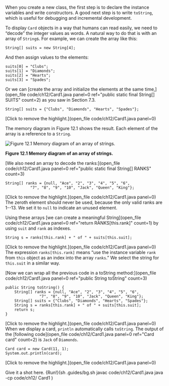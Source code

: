 When you create a new class, the first step is to declare the instance variables and write constructors. A good next step is to write `toString`, which is useful for debugging and incremental development.


To display `Card` objects in a way that humans can read easily, we need to “decode” the integer values as words. A natural way to do that is with an array of `String`s. For example, we can create the array like this:

```code
String[] suits = new String[4];
```

And then assign values to the elements:

```code
suits[0] = "Clubs";
suits[1] = "Diamonds";
suits[2] = "Hearts";
suits[3] = "Spades";
```

Or we can [create the array and initialize the elements at the same time,](open_file code/ch12/Card1.java panel=0 ref="public static final String[] SUITS" count=2) as you saw in Section 7.3.


```code
String[] suits = {"Clubs", "Diamonds", "Hearts", "Spades"};
```

[Click to remove the highlight.](open_file code/ch12/Card1.java panel=0)


The memory diagram in Figure 12.1 shows the result. Each element of the array is a reference to a `String`.

![Figure 12.1 Memory diagram of an array of strings.](figs/stringarray.jpg)

**Figure 12.1 Memory diagram of an array of strings.**

[We also need an array to decode the ranks:](open_file code/ch12/Card1.java panel=0 ref="public static final String[] RANKS" count=3)


```code
String[] ranks = {null, "Ace", "2", "3", "4", "5", "6",
           "7", "8", "9", "10", "Jack", "Queen", "King"};
```

[Click to remove the highlight.](open_file code/ch12/Card1.java panel=0)
 The zeroth element should never be used, because the only valid ranks are 1--13. We set it to `null` to indicate an unused element.

Using these arrays [we can create a meaningful String](open_file code/ch12/Card1.java panel=0 ref="return RANKS[this.rank]" count=1) by using ``suit`` and ``rank`` as indexes.


```code
String s = ranks[this.rank] + " of " + suits[this.suit];
```

[Click to remove the highlight.](open_file code/ch12/Card1.java panel=0)
 The expression `ranks[this.rank]` means “use the instance variable `rank` from `this` object as an index into the array `ranks`.” We select the string for `this.suit` in a similar way.

[Now we can wrap all the previous code in a toString method:](open_file code/ch12/Card1.java panel=0 ref="public String toString" count=3)


```code
public String toString() {
    String[] ranks = {null, "Ace", "2", "3", "4", "5", "6",
               "7", "8", "9", "10", "Jack", "Queen", "King"};
    String[] suits = {"Clubs", "Diamonds", "Hearts", "Spades"};
    String s = ranks[this.rank] + " of " + suits[this.suit];
    return s;
}
```

[Click to remove the highlight.](open_file code/ch12/Card1.java panel=0)
 When we display a card, `println` automatically calls `toString`. The output of the [following code](open_file code/ch12/Card1.java panel=0 ref="Card card" count=2) is ``Jack`` of ``Diamonds``.


```code
Card card = new Card(11, 1);
System.out.println(card);
```

[Click to remove the highlight.](open_file code/ch12/Card1.java panel=0)


Give it a shot here.
{Run!}(sh .guides/bg.sh javac code/ch12/Card1.java java -cp code/ch12/ Card1 )
